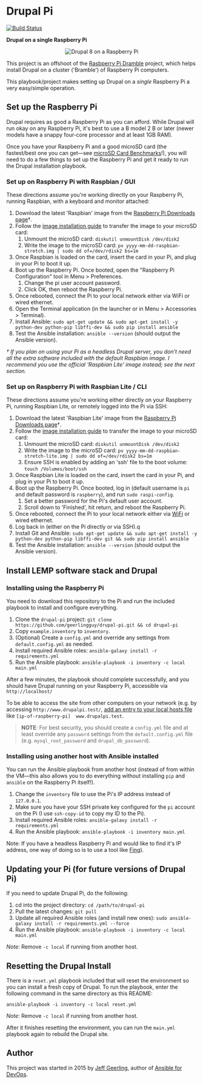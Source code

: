 # Drupal Pi

[![Build Status](https://travis-ci.org/geerlingguy/drupal-pi.svg?branch=master)](https://travis-ci.org/geerlingguy/drupal-pi)

**Drupal on a single Raspberry Pi**

<p align="center"><img src="https://raw.githubusercontent.com/geerlingguy/drupal-pi/master/images/drupal-pi-model-2.jpg" alt="Drupal 8 on a Raspberry Pi" /></p>

This project is an offshoot of the [Rasbperry Pi Dramble](https://github.com/geerlingguy/raspberry-pi-dramble) project, which helps install Drupal on a cluster ('Bramble') of Raspberry Pi computers.

This playbook/project makes setting up Drupal on a _single_ Raspberry Pi a very easy/simple operation.

## Set up the Raspberry Pi

Drupal requires as good a Raspberry Pi as you can afford. While Drupal will run okay on any Raspberry Pi, it's best to use a B model 2 B or later (newer models have a snappy four-core processor and at least 1GB RAM).

Once you have your Raspberry Pi and a good microSD card (the fastest/best one you can get—see [microSD Card Benchmarks](http://www.pidramble.com/wiki/benchmarks/microsd-cards)!), you will need to do a few things to set up the Raspberry Pi and get it ready to run the Drupal installation playbook.

### Set up on Raspberry Pi with Raspbian / GUI

These directions assume you're working directly on your Raspberry Pi, running Raspbian, with a keyboard and monitor attached:

  1. Download the latest 'Raspbian' image from the [Raspberry Pi Downloads page](https://www.raspberrypi.org/downloads/)†.
  1. Follow the [image installation guide](https://www.raspberrypi.org/documentation/installation/installing-images/README.md) to transfer the image to your microSD card:
     1. Unmount the microSD card: `diskutil unmountDisk /dev/disk2`
     1. Write the image to the microSD card: `pv yyyy-mm-dd-raspbian-stretch.img | sudo dd of=/dev/rdisk2 bs=1m`
  1. Once Raspbian is loaded on the card, insert the card in your Pi, and plug in your Pi to boot it up.
  1. Boot up the Raspberry Pi. Once booted, open the "Raspberry Pi Configuration" tool in Menu > Preferences.
     1. Change the pi user account password.
     2. Click OK, then reboot the Raspberry Pi.
  1. Once rebooted, connect the Pi to your local network either via WiFi or wired ethernet.
  1. Open the Terminal application (in the launcher or in Menu > Accessories > Terminal).
  1. Install Ansible: `sudo apt-get update && sudo apt-get install -y python-dev python-pip libffi-dev && sudo pip install ansible`
  1. Test the Ansible installation: `ansible --version` (should output the Ansible version).

*† If you plan on using your Pi as a headless Drupal server, you don't need all the extra software included with the default Raspbian image. I recommend you use the official 'Raspbian Lite' image instead; see the next section.*

### Set up on Raspberry Pi with Raspbian Lite / CLI

These directions assume you're working either directly on your Raspberry Pi, running Raspbian Lite, or remotely logged into the Pi via SSH:

  1. Download the latest 'Raspbian Lite' image from the [Raspberry Pi Downloads page](https://www.raspberrypi.org/downloads/)†.
  1. Follow the [image installation guide](https://www.raspberrypi.org/documentation/installation/installing-images/README.md) to transfer the image to your microSD card:
     1. Unmount the microSD card: `diskutil unmountDisk /dev/disk2`
     1. Write the image to the microSD card: `pv yyyy-mm-dd-raspbian-stretch-lite.img | sudo dd of=/dev/rdisk2 bs=1m`
     1. Ensure SSH is enabled by adding an 'ssh' file to the boot volume: `touch /Volumes/boot/ssh`
  1. Once Raspbian Lite is loaded on the card, insert the card in your Pi, and plug in your Pi to boot it up.
  1. Boot up the Raspberry Pi. Once booted, log in (default username is `pi` and default password is `raspberry`), and run `sudo raspi-config`.
     1. Set a better password for the Pi's default user account.
     1. Scroll down to 'Finished', hit return, and reboot the Raspberry Pi.
  1. Once rebooted, connect the Pi to your local network either via [WiFi](https://learn.adafruit.com/adafruits-raspberry-pi-lesson-3-network-setup/setting-up-wifi-with-occidentalis) or wired ethernet.
  1. Log back in (either on the Pi directly or via SSH).q
  7. Install Git and Ansible: `sudo apt-get update && sudo apt-get install -y python-dev python-pip libffi-dev git && sudo pip install ansible`
  1. Test the Ansible installation: `ansible --version` (should output the Ansible version).

## Install LEMP software stack and Drupal

### Installing using the Raspberry Pi

You need to download this repository to the Pi and run the included playbook to install and configure everything.

  1. Clone the `drupal-pi` project: `git clone https://github.com/geerlingguy/drupal-pi.git && cd drupal-pi`
  1. Copy `example.inventory` to `inventory`.
  1. (Optional) Create a `config.yml` and override any settings from `default.config.yml` as needed.
  1. Install required Ansible roles: `ansible-galaxy install -r requirements.yml`
  1. Run the Ansible playbook: `ansible-playbook -i inventory -c local main.yml`

After a few minutes, the playbook should complete successfully, and you should have Drupal running on your Raspberry Pi, accessible via `http://localhost/`

To be able to access the site from other computers on your network (e.g. by accessing `http://www.drupalpi.test/`, [add an entry to your local hosts file](http://www.rackspace.com/knowledge_center/article/how-do-i-modify-my-hosts-file) like `[ip-of-raspberry-pi]  www.drupalpi.test`.

> **NOTE**: For best security, you should create a `config.yml` file and at least override any `password` settings from the `default.config.yml` file (e.g. `mysql_root_password` and `drupal_db_password`).

### Installing using another host with Ansible installed

You can run the Ansible playbook from another host (instead of from within the VM—this also allows you to do everything without installing `pip` and `ansible` on the Raspberry Pi itself!).

  1. Change the `inventory` file to use the Pi's IP address instead of `127.0.0.1`.
  1. Make sure you have your SSH private key configured for the `pi` account on the Pi (I use `ssh-copy-id` to copy my ID to the Pi).
  1. Install required Ansible roles: `ansible-galaxy install -r requirements.yml`
  1. Run the Ansible playbook: `ansible-playbook -i inventory main.yml`

Note: If you have a headless Raspberry Pi and would like to find it's IP address, one way of doing so is to use a tool like [Fing](https://www.fingbox.com/features)).

## Updating your Pi (for future versions of Drupal Pi)

If you need to update Drupal Pi, do the following:

  1. cd into the project directory: `cd /path/to/drupal-pi`
  2. Pull the latest changes: `git pull`
  3. Update all required Ansible roles (and install new ones): `sudo ansible-galaxy install -r requirements.yml --force`
  4. Run the Ansible playbook: `ansible-playbook -i inventory -c local main.yml`

_Note_: Remove `-c local` if running from another host.

## Resetting the Drupal Install

There is a `reset.yml` playbook included that will reset the environment so you can install a fresh copy of Drupal. To run the playbook, enter the following command in the same directory as this README:

    ansible-playbook -i inventory -c local reset.yml

_Note_: Remove `-c local` if running from another host.

After it finishes resetting the environment, you can run the `main.yml` playbook again to rebuild the Drupal site.

## Author

This project was started in 2015 by [Jeff Geerling](https://www.jeffgeerling.com/), author of [Ansible for DevOps](https://www.ansiblefordevops.com/).
